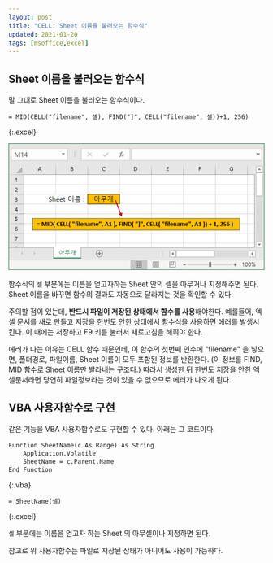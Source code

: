 ```yaml
---
layout: post
title: "CELL: Sheet 이름을 불러오는 함수식"
updated: 2021-01-20
tags: [msoffice,excel]
---
```


## Sheet 이름을 불러오는 함수식

말 그대로 Sheet 이름을 불러오는 함수식이다.

```excel
= MID(CELL("filename", 셀), FIND("]", CELL("filename", 셀))+1, 256)
```
{:.excel}

![그림00](/img/msoffice/excel-0601-01-01-00.png)

함수식의 `셀` 부분에는 이름을 얻고자하는 Sheet 안의 셀을 아무거나 지정해주면 된다. Sheet 이름을 바꾸면 함수의 결과도 자동으로 달라지는 것을 확인할 수 있다.

주의할 점이 있는데, **반드시 파일이 저장된 상태에서 함수를 사용**해야한다. 예를들어, 엑셀 문서를 새로 만들고 저장을 한번도 안한 상태에서 함수식을 사용하면 에러를 발생시킨다. 이 때에는 저장하고 F9 키를 눌러서 새로고침을 해줘야 한다.

에러가 나는 이유는 CELL 함수 때문인데, 이 함수의 첫번째 인수에 "filename" 을 넣으면, 폴더경로, 파일이름, Sheet 이름이 모두 포함된 정보를 반환한다. (이 정보를 FIND, MID 함수로 Sheet 이름만 발라내는 구조다.) 따라서 생성한 뒤 한번도 저장을 안한 엑셀문서라면 당연히 파일정보라는 것이 있을 수 없으므로 에러가 나오게 된다.

## VBA 사용자함수로 구현

같은 기능을 VBA 사용자함수로도 구현할 수 있다. 아래는 그 코드이다.

```vbnet
Function SheetName(c As Range) As String
    Application.Volatile
    SheetName = c.Parent.Name
End Function
```
{:.vba}

```excel
= SheetName(셀)
```
{:.excel}

`셀` 부분에는 이름을 얻고자 하는 Sheet 의 아무셀이나 지정하면 된다.

참고로 위 사용자함수는 파일로 저장된 상태가 아니어도 사용이 가능하다.